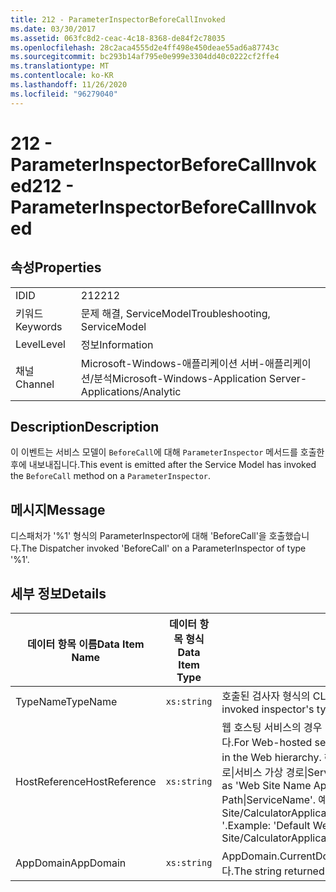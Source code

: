 ```yaml
---
title: 212 - ParameterInspectorBeforeCallInvoked
ms.date: 03/30/2017
ms.assetid: 063fc8d2-ceac-4c18-8368-de84f2c78035
ms.openlocfilehash: 28c2aca4555d2e4ff498e450deae55ad6a87743c
ms.sourcegitcommit: bc293b14af795e0e999e3304dd40c0222cf2ffe4
ms.translationtype: MT
ms.contentlocale: ko-KR
ms.lasthandoff: 11/26/2020
ms.locfileid: "96279040"
---
```

# <a name="212---parameterinspectorbeforecallinvoked"></a><span data-ttu-id="bad4a-102">212 - ParameterInspectorBeforeCallInvoked</span><span class="sxs-lookup"><span data-stu-id="bad4a-102">212 - ParameterInspectorBeforeCallInvoked</span></span>

## <a name="properties"></a><span data-ttu-id="bad4a-103">속성</span><span class="sxs-lookup"><span data-stu-id="bad4a-103">Properties</span></span>  
  
|||  
|-|-|  
|<span data-ttu-id="bad4a-104">ID</span><span class="sxs-lookup"><span data-stu-id="bad4a-104">ID</span></span>|<span data-ttu-id="bad4a-105">212</span><span class="sxs-lookup"><span data-stu-id="bad4a-105">212</span></span>|  
|<span data-ttu-id="bad4a-106">키워드</span><span class="sxs-lookup"><span data-stu-id="bad4a-106">Keywords</span></span>|<span data-ttu-id="bad4a-107">문제 해결, ServiceModel</span><span class="sxs-lookup"><span data-stu-id="bad4a-107">Troubleshooting, ServiceModel</span></span>|  
|<span data-ttu-id="bad4a-108">Level</span><span class="sxs-lookup"><span data-stu-id="bad4a-108">Level</span></span>|<span data-ttu-id="bad4a-109">정보</span><span class="sxs-lookup"><span data-stu-id="bad4a-109">Information</span></span>|  
|<span data-ttu-id="bad4a-110">채널</span><span class="sxs-lookup"><span data-stu-id="bad4a-110">Channel</span></span>|<span data-ttu-id="bad4a-111">Microsoft-Windows-애플리케이션 서버-애플리케이션/분석</span><span class="sxs-lookup"><span data-stu-id="bad4a-111">Microsoft-Windows-Application Server-Applications/Analytic</span></span>|  
  
## <a name="description"></a><span data-ttu-id="bad4a-112">Description</span><span class="sxs-lookup"><span data-stu-id="bad4a-112">Description</span></span>  

 <span data-ttu-id="bad4a-113">이 이벤트는 서비스 모델이 `BeforeCall`에 대해 `ParameterInspector` 메서드를 호출한 후에 내보내집니다.</span><span class="sxs-lookup"><span data-stu-id="bad4a-113">This event is emitted after the Service Model has invoked the `BeforeCall` method on a `ParameterInspector`.</span></span>  
  
## <a name="message"></a><span data-ttu-id="bad4a-114">메시지</span><span class="sxs-lookup"><span data-stu-id="bad4a-114">Message</span></span>  

 <span data-ttu-id="bad4a-115">디스패처가 '%1' 형식의 ParameterInspector에 대해 'BeforeCall'을 호출했습니다.</span><span class="sxs-lookup"><span data-stu-id="bad4a-115">The Dispatcher invoked 'BeforeCall' on a ParameterInspector of type '%1'.</span></span>  
  
## <a name="details"></a><span data-ttu-id="bad4a-116">세부 정보</span><span class="sxs-lookup"><span data-stu-id="bad4a-116">Details</span></span>  
  
|<span data-ttu-id="bad4a-117">데이터 항목 이름</span><span class="sxs-lookup"><span data-stu-id="bad4a-117">Data Item Name</span></span>|<span data-ttu-id="bad4a-118">데이터 항목 형식</span><span class="sxs-lookup"><span data-stu-id="bad4a-118">Data Item Type</span></span>|<span data-ttu-id="bad4a-119">Description</span><span class="sxs-lookup"><span data-stu-id="bad4a-119">Description</span></span>|  
|--------------------|--------------------|-----------------|  
|<span data-ttu-id="bad4a-120">TypeName</span><span class="sxs-lookup"><span data-stu-id="bad4a-120">TypeName</span></span>|`xs:string`|<span data-ttu-id="bad4a-121">호출된 검사자 형식의 CLR FullName입니다.</span><span class="sxs-lookup"><span data-stu-id="bad4a-121">The CLR FullName of the invoked inspector's type.</span></span>|  
|<span data-ttu-id="bad4a-122">HostReference</span><span class="sxs-lookup"><span data-stu-id="bad4a-122">HostReference</span></span>|`xs:string`|<span data-ttu-id="bad4a-123">웹 호스팅 서비스의 경우 이 필드는 웹 계층의 서비스를 고유하게 식별합니다.</span><span class="sxs-lookup"><span data-stu-id="bad4a-123">For Web-hosted services, this field uniquely identifies the service in the Web hierarchy.</span></span> <span data-ttu-id="bad4a-124">해당 형식은 ' 웹 사이트 이름 응용 프로그램 가상 경로&#124;서비스 가상 경로&#124;ServiceName '으로 정의 됩니다.</span><span class="sxs-lookup"><span data-stu-id="bad4a-124">Its format is defined as 'Web Site Name Application Virtual Path&#124;Service Virtual Path&#124;ServiceName'.</span></span> <span data-ttu-id="bad4a-125">예: ' Default Web Site/CalculatorApplication&#124;/CalculatorService.svc&#124;CalculatorService '.</span><span class="sxs-lookup"><span data-stu-id="bad4a-125">Example: 'Default Web Site/CalculatorApplication&#124;/CalculatorService.svc&#124;CalculatorService'.</span></span>|  
|<span data-ttu-id="bad4a-126">AppDomain</span><span class="sxs-lookup"><span data-stu-id="bad4a-126">AppDomain</span></span>|`xs:string`|<span data-ttu-id="bad4a-127">AppDomain.CurrentDomain.FriendlyName에서 반환되는 문자열입니다.</span><span class="sxs-lookup"><span data-stu-id="bad4a-127">The string returned by AppDomain.CurrentDomain.FriendlyName.</span></span>|
